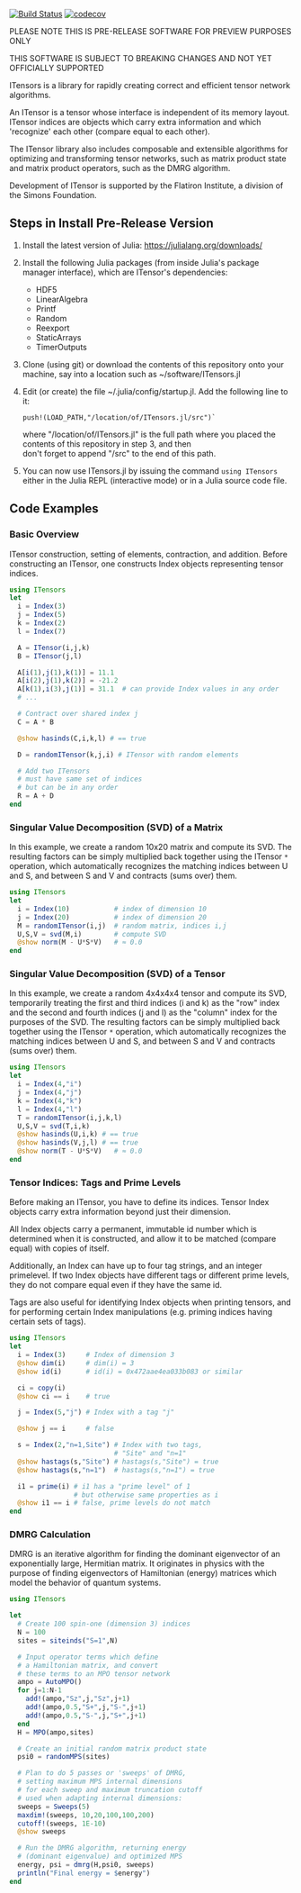 [![Build Status](https://travis-ci.org/ITensor/ITensors.jl.svg?branch=master)](https://travis-ci.org/ITensor/ITensors.jl) [![codecov](https://codecov.io/gh/ITensor/ITensors.jl/branch/master/graph/badge.svg)](https://codecov.io/gh/ITensor/ITensors.jl)

PLEASE NOTE THIS IS PRE-RELEASE SOFTWARE FOR PREVIEW PURPOSES ONLY

THIS SOFTWARE IS SUBJECT TO BREAKING CHANGES AND NOT YET OFFICIALLY SUPPORTED

ITensors is a library for rapidly creating correct and efficient
tensor network algorithms. 

An ITensor is a tensor whose interface 
is independent of its memory layout. ITensor indices are
objects which carry extra information and which
'recognize' each other (compare equal to each other).

The ITensor library also includes composable and extensible 
algorithms for optimizing and transforming tensor networks, such as 
matrix product state and matrix product operators, such as
the DMRG algorithm.

Development of ITensor is supported by the Flatiron Institute, a division of the Simons Foundation.

## Steps in Install Pre-Release Version

1. Install the latest version of Julia: https://julialang.org/downloads/

2. Install the following Julia packages (from inside Julia's package manager interface), which are ITensor's dependencies:
    - HDF5
    - LinearAlgebra
    - Printf
    - Random
    - Reexport
    - StaticArrays
    - TimerOutputs

3. Clone (using git) or download the contents of this repository onto your machine, say into a location such as ~/software/ITensors.jl

4. Edit (or create) the file ~/.julia/config/startup.jl. Add the following line to it: 

       push!(LOAD_PATH,"/location/of/ITensors.jl/src")`
    
   where "/location/of/ITensors.jl" is the full path where you placed the contents of this repository in step 3, and then     
   don't forget to append "/src" to the end of this path.

5. You can now use ITensors.jl by issuing the command `using ITensors` either in the Julia REPL (interactive mode) or in a Julia source code file.

## Code Examples

### Basic Overview

ITensor construction, setting of elements, contraction, and addition.
Before constructing an ITensor, one constructs Index objects
representing tensor indices.

```Julia
using ITensors
let
  i = Index(3)
  j = Index(5)
  k = Index(2)
  l = Index(7)

  A = ITensor(i,j,k)
  B = ITensor(j,l)

  A[i(1),j(1),k(1)] = 11.1
  A[i(2),j(1),k(2)] = -21.2
  A[k(1),i(3),j(1)] = 31.1  # can provide Index values in any order
  # ...

  # Contract over shared index j
  C = A * B

  @show hasinds(C,i,k,l) # == true

  D = randomITensor(k,j,i) # ITensor with random elements

  # Add two ITensors
  # must have same set of indices
  # but can be in any order
  R = A + D
end

```


### Singular Value Decomposition (SVD) of a Matrix

In this example, we create a random 10x20 matrix 
and compute its SVD. The resulting factors can 
be simply multiplied back together using the
ITensor `*` operation, which automatically recognizes
the matching indices between U and S, and between S and V
and contracts (sums over) them.

```Julia
using ITensors
let
  i = Index(10)           # index of dimension 10
  j = Index(20)           # index of dimension 20
  M = randomITensor(i,j)  # random matrix, indices i,j
  U,S,V = svd(M,i)        # compute SVD
  @show norm(M - U*S*V)   # ≈ 0.0
end
```

### Singular Value Decomposition (SVD) of a Tensor

In this example, we create a random 4x4x4x4 tensor 
and compute its SVD, temporarily treating the first
and third indices (i and k) as the "row" index and the second
and fourth indices (j and l) as the "column" index for the purposes
of the SVD. The resulting factors can 
be simply multiplied back together using the
ITensor `*` operation, which automatically recognizes
the matching indices between U and S, and between S and V
and contracts (sums over) them.

```Julia
using ITensors
let
  i = Index(4,"i")
  j = Index(4,"j")
  k = Index(4,"k")
  l = Index(4,"l")
  T = randomITensor(i,j,k,l)
  U,S,V = svd(T,i,k)
  @show hasinds(U,i,k) # == true
  @show hasinds(V,j,l) # == true
  @show norm(T - U*S*V)   # ≈ 0.0
end
```

### Tensor Indices: Tags and Prime Levels

Before making an ITensor, you have to define its indices.
Tensor Index objects carry extra information beyond just their dimension.

All Index objects carry a permanent, immutable id number which is 
determined when it is constructed, and allow it to be matched
(compare equal) with copies of itself.

Additionally, an Index can have up to four tag strings, and an
integer primelevel. If two Index objects have different tags or 
different prime levels, they do not compare equal even if they
have the same id.

Tags are also useful for identifying Index objects when printing
tensors, and for performing certain Index manipulations (e.g.
priming indices having certain sets of tags).

```Julia
using ITensors
let
  i = Index(3)     # Index of dimension 3
  @show dim(i)     # dim(i) = 3
  @show id(i)      # id(i) = 0x472aae4ea033b083 or similar

  ci = copy(i)
  @show ci == i    # true

  j = Index(5,"j") # Index with a tag "j"

  @show j == i     # false

  s = Index(2,"n=1,Site") # Index with two tags,
                          # "Site" and "n=1"
  @show hastags(s,"Site") # hastags(s,"Site") = true
  @show hastags(s,"n=1")  # hastags(s,"n=1") = true

  i1 = prime(i) # i1 has a "prime level" of 1
                # but otherwise same properties as i
  @show i1 == i # false, prime levels do not match
end
```

### DMRG Calculation

DMRG is an iterative algorithm for finding the dominant
eigenvector of an exponentially large, Hermitian matrix.
It originates in physics with the purpose of finding
eigenvectors of Hamiltonian (energy) matrices which model
the behavior of quantum systems.

```Julia
using ITensors

let
  # Create 100 spin-one (dimension 3) indices
  N = 100
  sites = siteinds("S=1",N)

  # Input operator terms which define 
  # a Hamiltonian matrix, and convert
  # these terms to an MPO tensor network
  ampo = AutoMPO()
  for j=1:N-1
    add!(ampo,"Sz",j,"Sz",j+1)
    add!(ampo,0.5,"S+",j,"S-",j+1)
    add!(ampo,0.5,"S-",j,"S+",j+1)
  end
  H = MPO(ampo,sites)

  # Create an initial random matrix product state
  psi0 = randomMPS(sites)

  # Plan to do 5 passes or 'sweeps' of DMRG,
  # setting maximum MPS internal dimensions 
  # for each sweep and maximum truncation cutoff
  # used when adapting internal dimensions:
  sweeps = Sweeps(5)
  maxdim!(sweeps, 10,20,100,100,200)
  cutoff!(sweeps, 1E-10)
  @show sweeps

  # Run the DMRG algorithm, returning energy 
  # (dominant eigenvalue) and optimized MPS
  energy, psi = dmrg(H,psi0, sweeps)
  println("Final energy = $energy")
end
```
